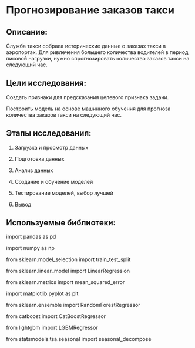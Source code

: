 # Прогнозирование заказов такси

## Описание: 

Служба такси собрала исторические данные о заказах такси в аэропортах. Для ривлечения большего количества водителей в период пиковой нагрузки, нужно спрогнозировать количество заказов такси на следующий час.


## Цели исследования: 


Создать признаки для предсказания целевого признака задачи. 

Построить модель на основе машинного обучения для прогноза количества заказов такси на следующий час.



## Этапы исследования: 

1. Загрузка и просмотр данных

2. Подготовка данных

3. Анализ данных

4. Создание и обучение моделей

5. Тестирование моделей, выбор лучшей

6. Вывод


## Используемые библиотеки:
 
import pandas as pd

import numpy as np

from sklearn.model_selection import train_test_split

from sklearn.linear_model import LinearRegression

from sklearn.metrics import mean_squared_error

import matplotlib.pyplot as plt

from sklearn.ensemble import RandomForestRegressor

from catboost import CatBoostRegressor

from lightgbm import LGBMRegressor

from statsmodels.tsa.seasonal import seasonal_decompose
